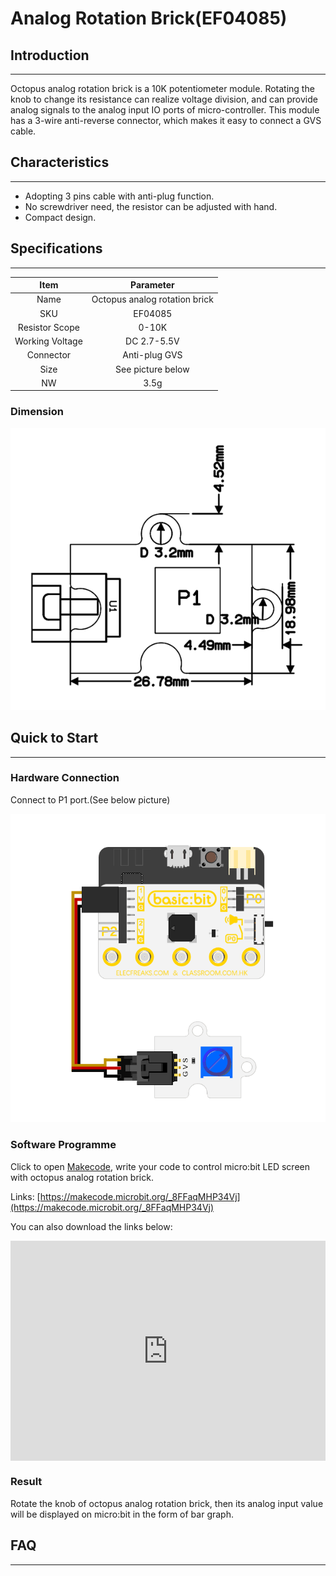 # Analog Rotation Brick(EF04085)

## Introduction
---
Octopus analog rotation brick is a 10K potentiometer module. Rotating the knob to change its resistance can realize voltage division, and can provide analog signals to the analog input IO ports of micro-controller. This module has a 3-wire anti-reverse connector, which makes it easy to connect a GVS cable. 

## Characteristics
---
- Adopting 3 pins cable with anti-plug function.
- No screwdriver need, the resistor can be adjusted with hand.
- Compact design.

## Specifications
---

Item | Parameter 
:-: | :-: 
Name|Octopus analog rotation brick
SKU|EF04085
Resistor Scope|0-10K
Working Voltage|DC 2.7-5.5V
Connector|Anti-plug GVS
Size|See picture below
NW|3.5g

### Dimension
![](./images/X0thNO5.png)

## Quick to Start
---

### Hardware Connection
Connect  to P1 port.(See below picture)

![](./images/vbupjP9.png)

### Software Programme
Click to open [Makecode](https://makecode.microbit.org/), write your code to control micro:bit LED screen with octopus analog rotation brick.

Links: [https://makecode.microbit.org/_8FFaqMHP34Vj](https://makecode.microbit.org/_8FFaqMHP34Vj)

You can also download the links below:
<div style="position:relative;height:0;padding-bottom:70%;overflow:hidden;"><iframe style="position:absolute;top:0;left:0;width:100%;height:100%;" src="https://makecode.microbit.org/#pub:_8FFaqMHP34Vj" frameborder="0" sandbox="allow-popups allow-forms allow-scripts allow-same-origin"></iframe></div>

### Result
Rotate the knob of octopus analog rotation brick, then its analog input value will be displayed on micro:bit in the form of bar graph.

## FAQ
---

